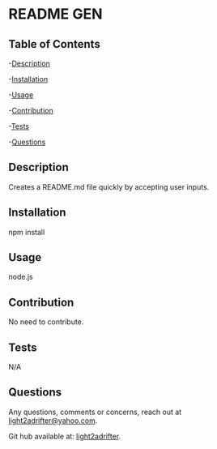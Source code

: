 
  <h1>README GEN</h1>

  

  
  ## Table of Contents
  -[Description](#description) <br/>

  -[Installation](#installation) <br/>

  -[Usage](#usage) <br/>
  
  -[Contribution](#contribution) <br/>

  -[Tests](#tests) <br/>

  -[Questions](#questions) <br/>


  ## Description

  Creates a README.md file quickly by accepting user inputs.
  
  ## Installation
  npm install
  
  ## Usage
  node.js
  
  
  
  ## Contribution
  No need to contribute.
  
  ## Tests
  N/A
  
  ## Questions
  
  Any questions, comments or concerns, reach out at light2adrifter@yahoo.com.

  Git hub available at: [light2adrifter](https://github.com/light2adrifter/challenge-9).


  

